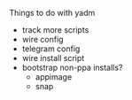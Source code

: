 Things to do with yadm

- track more scripts
- wire config
- telegram config
- wire install script
- bootstrap non-ppa installs?
   - appimage
   - snap

